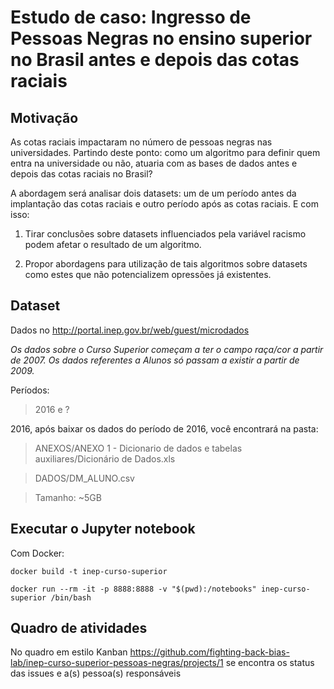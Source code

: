 # Estudo de caso: Ingresso de Pessoas Negras no ensino superior no Brasil antes e depois das cotas raciais

## Motivação

As cotas raciais impactaram no número de pessoas negras nas universidades. Partindo deste ponto: como um algoritmo para definir quem entra na universidade ou não, atuaria com as bases de dados antes e depois das cotas raciais no Brasil?

A abordagem será analisar dois datasets: um de um período antes da implantação das cotas raciais e outro período após as cotas raciais. E com isso:

1. Tirar conclusões sobre datasets influenciados pela variável racismo podem afetar o resultado de um algoritmo.

2. Propor abordagens para utilização de tais algoritmos sobre datasets como estes que não potencializem opressões já existentes.

## Dataset

Dados no http://portal.inep.gov.br/web/guest/microdados

*Os dados sobre o Curso Superior começam a ter o campo raça/cor a partir de 2007.*
*Os dados referentes a Alunos só passam a existir a partir de 2009.*


Períodos:
> 2016 e ?

2016, após baixar os dados do período de 2016, você encontrará na pasta:
> ANEXOS/ANEXO 1 - Dicionario de dados e tabelas auxiliares/Dicionário de Dados.xls

> DADOS/DM_ALUNO.csv

> Tamanho: ~5GB

## Executar o Jupyter notebook

Com Docker:

`docker build -t inep-curso-superior`

`docker run --rm -it -p 8888:8888 -v "$(pwd):/notebooks" inep-curso-superior /bin/bash`

## Quadro de atividades

No quadro em estilo Kanban https://github.com/fighting-back-bias-lab/inep-curso-superior-pessoas-negras/projects/1 se encontra os status das issues e a(s) pessoa(s) responsáveis 
